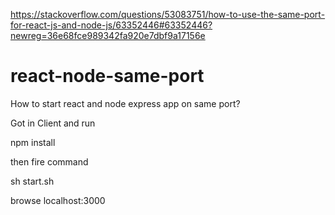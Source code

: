 https://stackoverflow.com/questions/53083751/how-to-use-the-same-port-for-react-js-and-node-js/63352446#63352446?newreg=36e68fce989342fa920e7dbf9a17156e

# react-node-same-port
How to start react and node express app on same port?

Got  in Client and run

npm install

then fire command

sh start.sh 

browse
localhost:3000

